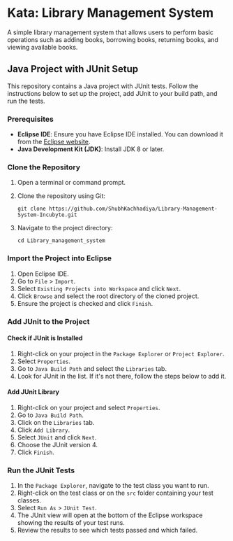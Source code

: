 # Kata: Library Management System
A simple library management system that allows users to perform basic operations
such as adding books, borrowing books, returning books, and viewing available books.

## Java Project with JUnit Setup

This repository contains a Java project with JUnit tests. Follow the instructions below to set up the project, add JUnit to your build path, and run the tests.

### Prerequisites

- **Eclipse IDE**: Ensure you have Eclipse IDE installed. You can download it from the [Eclipse website](https://www.eclipse.org/downloads/).
- **Java Development Kit (JDK)**: Install JDK 8 or later.

### Clone the Repository

1. Open a terminal or command prompt.
2. Clone the repository using Git:

    `git clone https://github.com/ShubhKachhadiya/Library-Management-System-Incubyte.git`
    

3. Navigate to the project directory:

    `cd Library_management_system`

### Import the Project into Eclipse

1. Open Eclipse IDE.
2. Go to `File` > `Import`.
3. Select `Existing Projects into Workspace` and click `Next`.
4. Click `Browse` and select the root directory of the cloned project.
5. Ensure the project is checked and click `Finish`.

### Add JUnit to the Project

#### Check if JUnit is Installed

1. Right-click on your project in the `Package Explorer` or `Project Explorer`.
2. Select `Properties`.
3. Go to `Java Build Path` and select the `Libraries` tab.
4. Look for JUnit in the list. If it's not there, follow the steps below to add it.

#### Add JUnit Library

1. Right-click on your project and select `Properties`.
2. Go to `Java Build Path`.
3. Click on the `Libraries` tab.
4. Click `Add Library`.
5. Select `JUnit` and click `Next`.
6. Choose the JUnit version 4.
7. Click `Finish`.

### Run the JUnit Tests

1. In the `Package Explorer`, navigate to the test class you want to run.
2. Right-click on the test class or on the `src` folder containing your test classes.
3. Select `Run As` > `JUnit Test`.
4. The JUnit view will open at the bottom of the Eclipse workspace showing the results of your test runs.
5. Review the results to see which tests passed and which failed.
